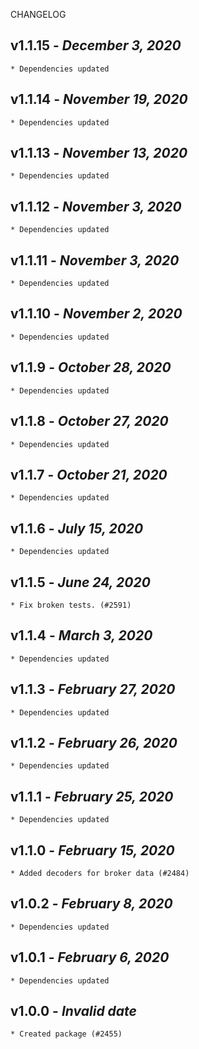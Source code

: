 <!--
changelogUtils.file is auto-generated using the monorepo-scripts package. Don't edit directly.
Edit the package's CHANGELOG.json file only.
-->

CHANGELOG

## v1.1.15 - _December 3, 2020_

    * Dependencies updated

## v1.1.14 - _November 19, 2020_

    * Dependencies updated

## v1.1.13 - _November 13, 2020_

    * Dependencies updated

## v1.1.12 - _November 3, 2020_

    * Dependencies updated

## v1.1.11 - _November 3, 2020_

    * Dependencies updated

## v1.1.10 - _November 2, 2020_

    * Dependencies updated

## v1.1.9 - _October 28, 2020_

    * Dependencies updated

## v1.1.8 - _October 27, 2020_

    * Dependencies updated

## v1.1.7 - _October 21, 2020_

    * Dependencies updated

## v1.1.6 - _July 15, 2020_

    * Dependencies updated

## v1.1.5 - _June 24, 2020_

    * Fix broken tests. (#2591)

## v1.1.4 - _March 3, 2020_

    * Dependencies updated

## v1.1.3 - _February 27, 2020_

    * Dependencies updated

## v1.1.2 - _February 26, 2020_

    * Dependencies updated

## v1.1.1 - _February 25, 2020_

    * Dependencies updated

## v1.1.0 - _February 15, 2020_

    * Added decoders for broker data (#2484)

## v1.0.2 - _February 8, 2020_

    * Dependencies updated

## v1.0.1 - _February 6, 2020_

    * Dependencies updated

## v1.0.0 - _Invalid date_

    * Created package (#2455)
